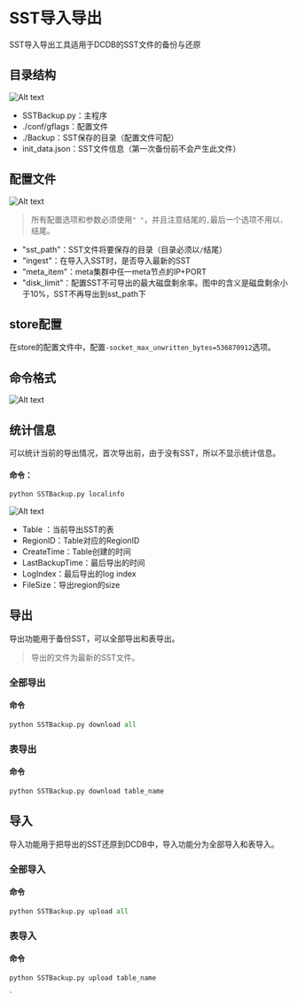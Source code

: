 
# SST导入导出
SST导入导出工具适用于DCDB的SST文件的备份与还原
## 目录结构
![Alt text](./SST-1.png)
- SSTBackup.py：主程序
- ./conf/gflags：配置文件
- ./Backup：SST保存的目录（配置文件可配）
- init_data.json：SST文件信息（第一次备份前不会产生此文件）
## 配置文件
![Alt text](./SST-2.png)
> 所有配置选项和参数必须使用`" "`，并且注意结尾的`,`最后一个选项不用以`，`结尾。

- "sst_path"：SST文件将要保存的目录（目录必须以`/`结尾）
- "ingest"：在导入入SST时，是否导入最新的SST
- "meta_item"：meta集群中任一meta节点的IP+PORT
- "disk_limit"：配置SST不可导出的最大磁盘剩余率。图中的含义是磁盘剩余小于10%，SST不再导出到sst_path下

## store配置
在store的配置文件中，配置`-socket_max_unwritten_bytes=536870912`选项。

## 命令格式
![Alt text](./SST-4.png)



## 统计信息
可以统计当前的导出情况，首次导出前，由于没有SST，所以不显示统计信息。
#### 命令：
``` python
python SSTBackup.py localinfo
```

![Alt text](./SST-3.png)
- Table ：当前导出SST的表
- RegionID：Table对应的RegionID
- CreateTime：Table创建的时间
- LastBackupTime：最后导出的时间
- LogIndex：最后导出的log index
- FileSize：导出region的size
## 导出
导出功能用于备份SST，可以全部导出和表导出。
> 导出的文件为最新的SST文件。
### 全部导出
#### 命令
``` python
python SSTBackup.py download all
```
### 表导出
#### 命令
```python
python SSTBackup.py download table_name
```

## 导入
导入功能用于把导出的SST还原到DCDB中，导入功能分为全部导入和表导入。
### 全部导入
#### 命令
```python
python SSTBackup.py upload all
```
### 表导入
#### 命令
``` python
python SSTBackup.py upload table_name
```




`
